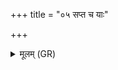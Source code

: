+++
title = "०५ सप्त च याः"

+++
<details><summary>मूलम् (GR)</summary>

सप्त च याः सप्ततिश् च  
संयन्ति स्कन्ध्या अभि ।  
(इतस् ताः सर्वा नश्यन्तु  
वाका अपचिताम् इव) ॥
</details>